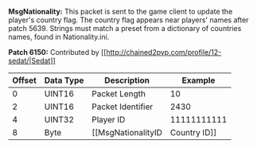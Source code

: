**MsgNationality:** This packet is sent to the game client to update the player's country flag. The country flag appears near players' names after patch 5639. Strings must match a preset from a dictionary of countries names, found in Nationality.ini.

**Patch 6150:** Contributed by [[http://chained2pvp.com/profile/12-sedat/|Sedat]]

| Offset | Data Type | Description | Example |
|---|---|---|---|
| 0 | UINT16 | Packet Length | 10 |
| 2 | UINT16 | Packet Identifier | 2430 |
| 4 | UINT32 | Player ID | 11111111111 |
| 8 | Byte | [[MsgNationalityID|Country ID]] | 10 |
